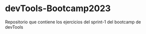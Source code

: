 # devTools-Bootcamp2023
Repositorio que contiene los ejercicios del sprint-1 del bootcamp de devTools
